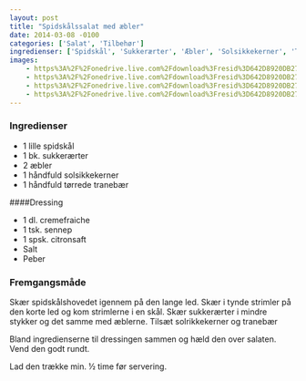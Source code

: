 ```yaml
---
layout: post
title: "Spidskålssalat med æbler"
date: 2014-03-08 -0100
categories: ['Salat', 'Tilbehør']
ingredienser: ['Spidskål', 'Sukkerærter', 'Æbler', 'Solsikkekerner', 'Tranebær', 'Creme Fraiche']
images:
    - https%3A%2F%2Fonedrive.live.com%2Fdownload%3Fresid%3D642D8920DB2784EE!167783
    - https%3A%2F%2Fonedrive.live.com%2Fdownload%3Fresid%3D642D8920DB2784EE!167782
    - https%3A%2F%2Fonedrive.live.com%2Fdownload%3Fresid%3D642D8920DB2784EE!167785
    - https%3A%2F%2Fonedrive.live.com%2Fdownload%3Fresid%3D642D8920DB2784EE!167784
---
```

### Ingredienser
-   1 lille spidskål
-   1 bk. sukkerærter
-   2 æbler
-   1 håndfuld solsikkekerner
-   1 håndfuld tørrede tranebær

####Dressing
-   1 dl. cremefraiche
-   1 tsk. sennep
-   1 spsk. citronsaft
-   Salt
-   Peber

### Fremgangsmåde
Skær spidskålshovedet igennem på den lange led. Skær i tynde strimler på den korte led og kom strimlerne i en skål. Skær sukkerærter i mindre stykker og det samme med æblerne. Tilsæt solrikkekerner og tranebær

Bland ingredienserne til dressingen sammen og hæld den over salaten. Vend den godt rundt.

Lad den trække min. ½ time før servering.
